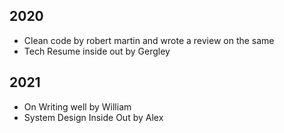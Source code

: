 ## 2020
- Clean code by robert martin and wrote a review on the same
- Tech Resume inside out by Gergley

## 2021
- On Writing well by William
- System Design Inside Out by Alex 